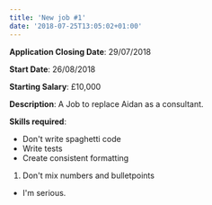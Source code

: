 ```yaml
---
title: 'New job #1'
date: '2018-07-25T13:05:02+01:00'
---
```

**Application Closing Date**: 29/07/2018

**Start Date**: 26/08/2018

**Starting Salary**: £10,000

**Description**: A Job to replace Aidan as a consultant.

**Skills required**: 

* Don't write spaghetti code
* Write tests
* Create consistent formatting

1. Don't mix numbers and bulletpoints

* I'm serious.
